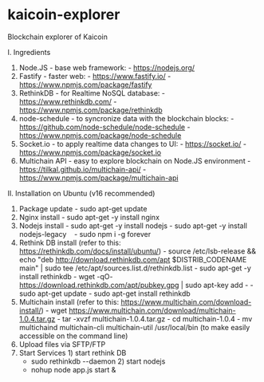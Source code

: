 # kaicoin-explorer
Blockchain explorer of Kaicoin

I. Ingredients

  1. Node.JS - base web framework:
    - https://nodejs.org/
  2. Fastify - faster web: 
    - https://www.fastify.io/
    - https://www.npmjs.com/package/fastify
  3. RethinkDB - for Realtime NoSQL database: 
    - https://www.rethinkdb.com/
    - https://www.npmjs.com/package/rethinkdb
  4. node-schedule - to syncronize data with the blockchain blocks: 
    - https://github.com/node-schedule/node-schedule
    - https://www.npmjs.com/package/node-schedule
  5. Socket.io - to apply realtime data changes to UI:
    - https://socket.io/
    - https://www.npmjs.com/package/socket.io
  6. Multichain API - easy to explore blockchain on Node.JS environment
    - https://tilkal.github.io/multichain-api/
    - https://www.npmjs.com/package/multichain-api

II. Installation on Ubuntu (v16 recommended)

  1. Package update
    - sudo apt-get update
  2. Nginx install
    - sudo apt-get -y install nginx
  3. Nodejs install
    - sudo apt-get -y install nodejs
    - sudo apt-get -y install nodejs-legacy
    - sudo npm i -g forever
  4. Rethink DB install (refer to this: https://rethinkdb.com/docs/install/ubuntu/)
    - source /etc/lsb-release && echo "deb http://download.rethinkdb.com/apt $DISTRIB_CODENAME main" | sudo tee /etc/apt/sources.list.d/rethinkdb.list
    - sudo apt-get -y install rethinkdb 
    - wget -qO- https://download.rethinkdb.com/apt/pubkey.gpg | sudo apt-key add -
    - sudo apt-get update
    - sudo apt-get install rethinkdb
  5. Multichain install (refer to this: https://www.multichain.com/download-install/)
    - wget https://www.multichain.com/download/multichain-1.0.4.tar.gz
    - tar -xvzf multichain-1.0.4.tar.gz
    - cd multichain-1.0.4
    - mv multichaind multichain-cli multichain-util /usr/local/bin (to make easily accessible on the command line)
  6. Upload files via SFTP/FTP
  7. Start Services
    1) start rethink DB
      - sudo rethinkdb --daemon
    2) start nodejs
      - nohup node app.js start &
